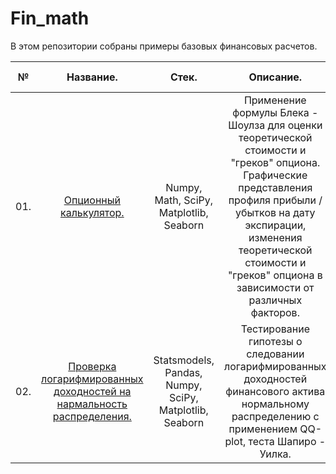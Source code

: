 # Fin_math
В этом репозитории собраны примеры базовых финансовых расчетов.

|**№**|**Название.**|**Стек.**|**Описание.**|**Ключевые слова.**|
|:-:|:-----------------------:|:---:|:-----------------------------------:|:------------:|
|01.|[Опционный калькулятор.](https://github.com/medvedev-gs/Fin_math/tree/main/01.%20Опционный%20калькулятор)|Numpy, Math, SciPy, Matplotlib, Seaborn|Применение формулы Блека - Шоулза для оценки теоретической стоимости и "греков" опциона. Графические представления профиля прибыли / убытков на дату экспирации, изменения теоретической стоимости и "греков" опциона в зависимости от различных факторов.|Блек - Шоулз|
|02.|[Проверка логарифмированных доходностей на нармальность распределения.](https://github.com/medvedev-gs/Fin_math/tree/main/02.%20Логнормальность%20распределения%20дневной%20доходности%20фьючерса)|Statsmodels, Pandas, Numpy, SciPy, Matplotlib, Seaborn|Тестирование гипотезы о следовании логарифмированных доходностей финансового актива нормальному распределению с применением QQ-plot, теста Шапиро - Уилка.|Тестирование гипотез, Шапиро - Уилк, QQ - plot|
